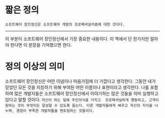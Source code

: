 # 짧은 정의
`소프트웨어 장인정신은 소프트웨어 개발의 프로페셔널리즘에 대한 것이다.`
*** 
이 부분이 소프트웨어 장인정신에서 가장 중요한 내용이다. 
이 책에서 단 한가지만 알아야 한다면 이 문장을 기억했으면 한다.

# 정의 이상의 의미

소프트웨어 장인정신은 어떤 이념이나 마음가짐에 더 가깝다고 생각한다. 그동안
내가 믿었던 모든 것을 지칭하기 위해 부여된 어떤 이름이나 표현이라고 생각한다.
나를 포함하여 많은 개발자들은 소프트웨어 장인정신에서 이야기하는 많은 것들을
이미 실행하고 있다고 말할 것이다. `자신이 하는 일에 주인의식을 가지고 
프로페셔널하게 행동하고, 고객이 원하는 것이 무엇이든 달성할 수 있도록 돕는다.
다른 개발자들에게 배우고 자신의 지식을 나누며, 경험이 부족한 개발자들을 멘토링하는
것들이다.`